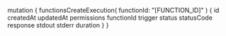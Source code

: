 mutation {
    functionsCreateExecution(
        functionId: "[FUNCTION_ID]"
    ) {
        id
        createdAt
        updatedAt
        permissions
        functionId
        trigger
        status
        statusCode
        response
        stdout
        stderr
        duration
    }
}
